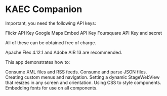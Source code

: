 KAEC Companion
====

Important, you need the following API keys:

Flickr API Key
Google Maps Embed API Key
Foursquare API Key and secret

All of these can be obtained free of charge.

Apache Flex 4.12.1 and Adobe AIR 13 are recommended.

This app demonstrates how to:

Consume XML files and RSS feeds.
Consume and parse JSON files.
Creating custom menus and navigation.
Setting a dynamic StageWebView that resizes in any screen and orientation.
Using CSS to style components.
Embedding fonts for use on all components.